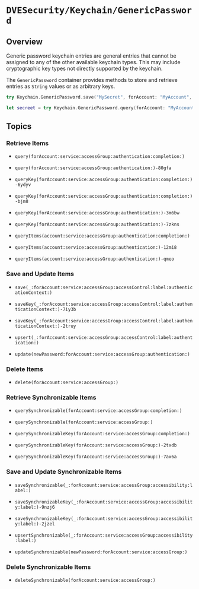 # ``DVESecurity/Keychain/GenericPassword``

## Overview

Generic password keychain entries are general entries that cannot be assigned to any of the other available keychain types.
This may include cryptographic key types not directly supported by the keychain.

The ``GenericPassword`` container provides methods to store and retrieve entries as `String` values or as arbitrary keys.

```swift
try Keychain.GenericPassword.save("MySecret", forAccount: "MyAccount", service: "MyService")

let secreet = try Keychain.GenericPassword.query(forAccount: "MyAccount", service: "MyService")
```

## Topics

### Retrieve Items
- ``query(forAccount:service:accessGroup:authentication:completion:)``
- ``query(forAccount:service:accessGroup:authentication:)-80gfa``

- ``queryKey(forAccount:service:accessGroup:authentication:completion:)-6ydyv``
- ``queryKey(forAccount:service:accessGroup:authentication:completion:)-bjm8``
- ``queryKey(forAccount:service:accessGroup:authentication:)-3m6bw``
- ``queryKey(forAccount:service:accessGroup:authentication:)-7zkns``

- ``queryItems(account:service:accessGroup:authentication:completion:)``
- ``queryItems(account:service:accessGroup:authentication:)-12mi8``
- ``queryItems(account:service:accessGroup:authentication:)-qmeo``

### Save and Update Items
- ``save(_:forAccount:service:accessGroup:accessControl:label:authenticationContext:)``
- ``saveKey(_:forAccount:service:accessGroup:accessControl:label:authenticationContext:)-7iy3b``
- ``saveKey(_:forAccount:service:accessGroup:accessControl:label:authenticationContext:)-2truy``

- ``upsert(_:forAccount:service:accessGroup:accessControl:label:authentication:)``

- ``update(newPassword:forAccount:service:accessGroup:authentication:)``

### Delete Items
- ``delete(forAccount:service:accessGroup:)``

### Retrieve Synchronizable Items
- ``querySynchronizable(forAccount:service:accessGroup:completion:)``
- ``querySynchronizable(forAccount:service:accessGroup:)``

- ``querySynchronizableKey(forAccount:service:accessGroup:completion:)``
- ``querySynchronizableKey(forAccount:service:accessGroup:)-2txdb``
- ``querySynchronizableKey(forAccount:service:accessGroup:)-7ax6a``

### Save and Update Synchronizable Items
- ``saveSynchronizable(_:forAccount:service:accessGroup:accessibility:label:)``

- ``saveSynchronizableKey(_:forAccount:service:accessGroup:accessibility:label:)-9nzj6``
- ``saveSynchronizableKey(_:forAccount:service:accessGroup:accessibility:label:)-2jzel``

- ``upsertSynchronizable(_:forAccount:service:accessGroup:accessibility:label:)``

- ``updateSynchronizable(newPassword:forAccount:service:accessGroup:)``

### Delete Synchronizable Items
- ``deleteSynchronizable(forAccount:service:accessGroup:)``
